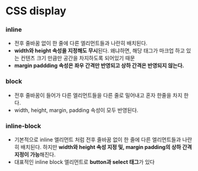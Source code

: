 # CSS display 

### inline

- 전후 줄바꿈 없이 한 줄에 다른 엘리먼트들과 나란히 배치된다.
- **width와 height 속성을 지정해도 무시**된다. 왜냐하면, 해당 태그가 마크업 하고 있는 컨텐츠 크기 만큼만 공간을 차지하도록 되어있기 때문
- **margin paddding 속성은 좌우 간격만 반영되고 상하 간격은 반영되지 않는다.**



### block

- 전후 줄바꿈이 들어가 다른 엘리먼트들을 다른 줄로 밀어내고 혼자 한줄을 차지 한다. 
- width, height, margin, padding 속성이 모두 반영된다.



### inline-block

- 기본적으로 inline 엘리먼트 처럼 전후 줄바꿈 없이 한 줄에 다른 엘리먼트들과 나란히 배치된다. 하지만 **width와 height 속성 지정 및, margin padding의 상하 간격 지정이 가능**해진다.
- 대표적인 inline block 엘리먼트로 **button과 select 태그**가 있다